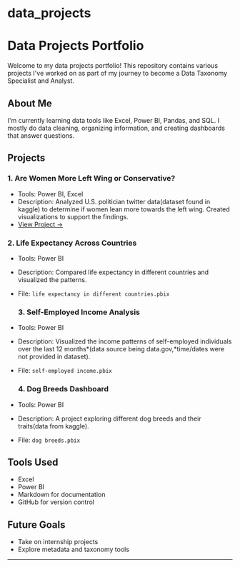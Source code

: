 # data_projects
#  Data Projects Portfolio

Welcome to my data projects portfolio! This repository contains various projects I've worked on as part of my journey to become a Data Taxonomy Specialist and Analyst.

##  About Me
I'm currently learning data tools like Excel, Power BI, Pandas, and SQL. I mostly do data cleaning, organizing information, and creating dashboards that answer questions.

##  Projects

  ### 1. Are Women More Left Wing or Conservative?
- Tools: Power BI, Excel
- Description: Analyzed U.S. politician twitter data(dataset found in kaggle) to determine if women lean more towards the left wing. Created visualizations to support the findings.
-  [View Project →](Politicians_project/README.md)

  ### 2. Life Expectancy Across Countries
- Tools: Power BI
- Description: Compared life expectancy in different countries and visualized the patterns.
- File: `life expectancy in different countries.pbix`

  ### 3. Self-Employed Income Analysis
- Tools: Power BI
- Description: Visualized the income patterns of self-employed individuals over the last 12 months*(data source being data.gov,*time/dates were not provided in dataset).
- File: `self-employed income.pbix`

  ### 4. Dog Breeds Dashboard
- Tools: Power BI
- Description: A project exploring different dog breeds and their traits(data from kaggle).
- File: `dog breeds.pbix`

##  Tools Used
- Excel
- Power BI
- Markdown for documentation
- GitHub for version control

##  Future Goals
- Take on internship projects
- Explore metadata and taxonomy tools

---
